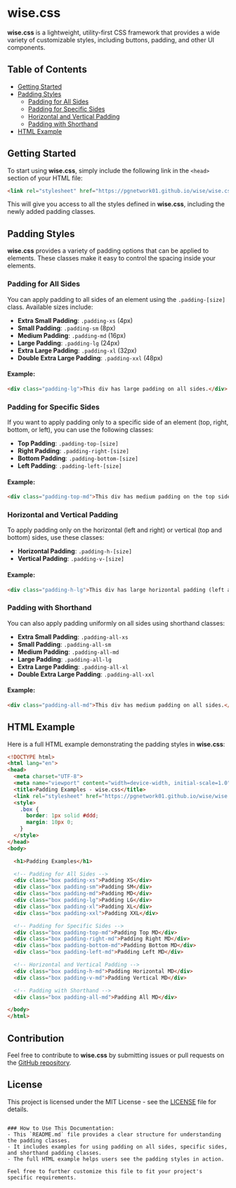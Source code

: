 # wise.css

**wise.css** is a lightweight, utility-first CSS framework that provides a wide variety of customizable styles, including buttons, padding, and other UI components.

## Table of Contents

- [Getting Started](#getting-started)
- [Padding Styles](#padding-styles)
  - [Padding for All Sides](#padding-for-all-sides)
  - [Padding for Specific Sides](#padding-for-specific-sides)
  - [Horizontal and Vertical Padding](#horizontal-and-vertical-padding)
  - [Padding with Shorthand](#padding-with-shorthand)
- [HTML Example](#html-example)

## Getting Started

To start using **wise.css**, simply include the following link in the `<head>` section of your HTML file:

```html
<link rel="stylesheet" href="https://pgnetwork01.github.io/wise/wise.css">
```

This will give you access to all the styles defined in **wise.css**, including the newly added padding classes.

## Padding Styles

**wise.css** provides a variety of padding options that can be applied to elements. These classes make it easy to control the spacing inside your elements.

### Padding for All Sides

You can apply padding to all sides of an element using the `.padding-[size]` class. Available sizes include:

- **Extra Small Padding**: `.padding-xs` (4px)
- **Small Padding**: `.padding-sm` (8px)
- **Medium Padding**: `.padding-md` (16px)
- **Large Padding**: `.padding-lg` (24px)
- **Extra Large Padding**: `.padding-xl` (32px)
- **Double Extra Large Padding**: `.padding-xxl` (48px)

#### Example:

```html
<div class="padding-lg">This div has large padding on all sides.</div>
```

### Padding for Specific Sides

If you want to apply padding only to a specific side of an element (top, right, bottom, or left), you can use the following classes:

- **Top Padding**: `.padding-top-[size]`
- **Right Padding**: `.padding-right-[size]`
- **Bottom Padding**: `.padding-bottom-[size]`
- **Left Padding**: `.padding-left-[size]`

#### Example:

```html
<div class="padding-top-md">This div has medium padding on the top side.</div>
```

### Horizontal and Vertical Padding

To apply padding only on the horizontal (left and right) or vertical (top and bottom) sides, use these classes:

- **Horizontal Padding**: `.padding-h-[size]`
- **Vertical Padding**: `.padding-v-[size]`

#### Example:

```html
<div class="padding-h-lg">This div has large horizontal padding (left and right).</div>
```

### Padding with Shorthand

You can also apply padding uniformly on all sides using shorthand classes:

- **Extra Small Padding**: `.padding-all-xs`
- **Small Padding**: `.padding-all-sm`
- **Medium Padding**: `.padding-all-md`
- **Large Padding**: `.padding-all-lg`
- **Extra Large Padding**: `.padding-all-xl`
- **Double Extra Large Padding**: `.padding-all-xxl`

#### Example:

```html
<div class="padding-all-md">This div has medium padding on all sides.</div>
```

## HTML Example

Here is a full HTML example demonstrating the padding styles in **wise.css**:

```html
<!DOCTYPE html>
<html lang="en">
<head>
  <meta charset="UTF-8">
  <meta name="viewport" content="width=device-width, initial-scale=1.0">
  <title>Padding Examples - wise.css</title>
  <link rel="stylesheet" href="https://pgnetwork01.github.io/wise/wise.css">
  <style>
    .box {
      border: 1px solid #ddd;
      margin: 10px 0;
    }
  </style>
</head>
<body>

  <h1>Padding Examples</h1>

  <!-- Padding for All Sides -->
  <div class="box padding-xs">Padding XS</div>
  <div class="box padding-sm">Padding SM</div>
  <div class="box padding-md">Padding MD</div>
  <div class="box padding-lg">Padding LG</div>
  <div class="box padding-xl">Padding XL</div>
  <div class="box padding-xxl">Padding XXL</div>

  <!-- Padding for Specific Sides -->
  <div class="box padding-top-md">Padding Top MD</div>
  <div class="box padding-right-md">Padding Right MD</div>
  <div class="box padding-bottom-md">Padding Bottom MD</div>
  <div class="box padding-left-md">Padding Left MD</div>

  <!-- Horizontal and Vertical Padding -->
  <div class="box padding-h-md">Padding Horizontal MD</div>
  <div class="box padding-v-md">Padding Vertical MD</div>

  <!-- Padding with Shorthand -->
  <div class="box padding-all-md">Padding All MD</div>

</body>
</html>
```

## Contribution

Feel free to contribute to **wise.css** by submitting issues or pull requests on the [GitHub repository](https://github.com/your-repo/wise.css).

## License

This project is licensed under the MIT License - see the [LICENSE](LICENSE) file for details.
```

### How to Use This Documentation:
- This `README.md` file provides a clear structure for understanding the padding classes.
- It includes examples for using padding on all sides, specific sides, and shorthand padding classes.
- The full HTML example helps users see the padding styles in action.

Feel free to further customize this file to fit your project's specific requirements.
